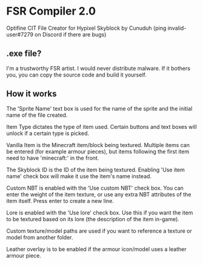 # FSR Compiler 2.0

Optifine CIT File Creator for Hypixel Skyblock by Cunuduh (ping invalid-user#7279 on Discord if there are bugs)

## .exe file?

I'm a trustworthy FSR artist. I would never distribute malware. If it bothers you, you can copy the source code and build it yourself.

## How it works

The 'Sprite Name' text box is used for the name of the sprite and the initial name of the file created.

Item Type dictates the type of item used. Certain buttons and text boxes will unlock if a certain type is picked.

Vanilla Item is the Minecraft item/block being textured. Multiple items can be entered (for example armour pieces), but items following the first item need to have 'minecraft:' in the front.

The Skyblock ID is the ID of the item being textured. Enabling 'Use item name' check box will make it use the item's name instead.

Custom NBT is enabled with the 'Use custom NBT' check box. You can enter the weight of the item texture, or use any extra NBT attributes of the item itself. Press enter to create a new line.

Lore is enabled with the 'Use lore' check box. Use this if you want the item to be textured based on its lore (the description of the item in-game).

Custom texture/model paths are used if you want to reference a texture or model from another folder.

Leather overlay is to be enabled if the armour icon/model uses a leather armour piece.
